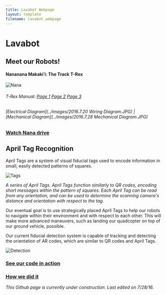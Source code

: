 ```yaml
---
title: Lavabot Webpage
layout: template
filename: lavabot_webpage
--- 
```


# Lavabot

## Meet our Robots!

#### Nananana Makakiʻi: The Track T-Rex

![Nana](../images/2016.7.14_Lavabot.JPG)

###### *T-Rex Manual: [Page 1](../images/trex_docpg1.JPG) [Page 2](../images/trex_docpg2.JPG) [Page 3](../images/trex_docpg3.JPG)*

###### *[Electrical Diagram](../images/2016.7.20 Wiring Diagram.JPG) | [Mechanical Diagram](../images/2016.7.28 Mechanical Diagram.JPG)*


### [Watch Nana drive](https://drive.google.com/open?id=0B6cEozG9ml5MTW4tWkdSQzNXMG8)


## April Tag Recognition

April Tags are a system of visual fiducial tags used to encode information in small, easily detected patterns of squares.

![Tags](../images/april_tags.png)

*A series of April Tags. April Tags function similarly to QR codes, encoding short messages within the pattern of squares. Each April Tag can be read from any orientation, and can be used to determine the scanning camera's distance and orientation with respect to the tag.*

Our eventual goal is to use strategically placed April Tags to help our robots to navigate within their environment and with respect to each other. This will make more advanced maneuvers, such as landing our quadcopter on top of our ground vehicle, possible.

Our current fiducial detection system is capable of tracking and detecting the orientation of AR codes, which are similar to QR codes and April Tags.

![Detection](../images/2016.7.28_ImageRecognition_Tracking.JPG)

### [See our code in action](https://drive.google.com/file/d/0B6cEozG9ml5MRDA3VThmT3BteWM/view?usp=sharing)

### [How we did it](https://olinrobotics.github.io/odroid_info#setup-arpose)

*This Github page is currently under construction. Last edited on 7/28/16.*
